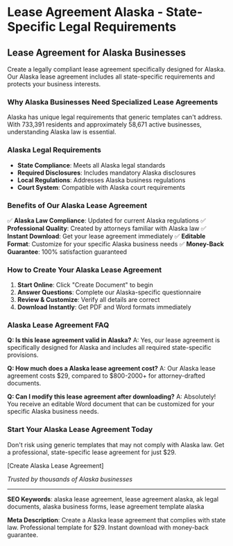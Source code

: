 # Lease Agreement Alaska - State-Specific Legal Requirements

## Lease Agreement for Alaska Businesses

Create a legally compliant lease agreement specifically designed for Alaska. Our Alaska lease agreement includes all state-specific requirements and protects your business interests.

### Why Alaska Businesses Need Specialized Lease Agreements

Alaska has unique legal requirements that generic templates can't address. With 733,391 residents and approximately 58,671 active businesses, understanding Alaska law is essential.

### Alaska Legal Requirements

- **State Compliance**: Meets all Alaska legal standards
- **Required Disclosures**: Includes mandatory Alaska disclosures
- **Local Regulations**: Addresses Alaska business regulations
- **Court System**: Compatible with Alaska court requirements

### Benefits of Our Alaska Lease Agreement

✅ **Alaska Law Compliance**: Updated for current Alaska regulations
✅ **Professional Quality**: Created by attorneys familiar with Alaska law
✅ **Instant Download**: Get your lease agreement immediately
✅ **Editable Format**: Customize for your specific Alaska business needs
✅ **Money-Back Guarantee**: 100% satisfaction guaranteed

### How to Create Your Alaska Lease Agreement

1. **Start Online**: Click "Create Document" to begin
2. **Answer Questions**: Complete our Alaska-specific questionnaire
3. **Review & Customize**: Verify all details are correct
4. **Download Instantly**: Get PDF and Word formats immediately

### Alaska Lease Agreement FAQ

**Q: Is this lease agreement valid in Alaska?**
A: Yes, our lease agreement is specifically designed for Alaska and includes all required state-specific provisions.

**Q: How much does a Alaska lease agreement cost?**
A: Our Alaska lease agreement costs $29, compared to $800-2000+ for attorney-drafted documents.

**Q: Can I modify this lease agreement after downloading?**
A: Absolutely! You receive an editable Word document that can be customized for your specific Alaska business needs.

### Start Your Alaska Lease Agreement Today

Don't risk using generic templates that may not comply with Alaska law. Get a professional, state-specific lease agreement for just $29.

[Create Alaska Lease Agreement]

_Trusted by thousands of Alaska businesses_

---

**SEO Keywords**: alaska lease agreement, lease agreement alaska, ak legal documents, alaska business forms, lease agreement template alaska

**Meta Description**: Create a Alaska lease agreement that complies with state law. Professional template for $29. Instant download with money-back guarantee.
